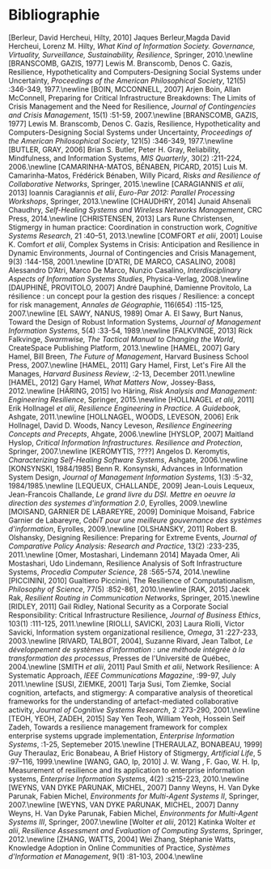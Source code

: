 # Bibliographie

[Berleur, David Hercheui, Hilty, 2010] Jaques Berleur,Magda David Hercheui, Lorenz M. Hilty, *What Kind of Information Society. Governance, Virtuality, Surveillance, Sustainability, Resilience*, Springer, 2010.\newline
[BRANSCOMB, GAZIS, 1977] Lewis M. Branscomb, Denos C. Gazis, Resilience, Hypotheticality and Computers-Designing Social Systems under Uncertainty, *Proceedings of the American Philosophical Society*, 121(5) :346-349, 1977.\newline
[BOIN, MCCONNELL, 2007] Arjen Boin, Allan McConnell, Preparing for Critical Infrastructure Breakdowns: The Limits of Crisis Management and the Need for Resilience, *Journal of Contingencies and Crisis Management*, 15(1) :51-59, 2007.\newline
[BRANSCOMB, GAZIS, 1977] Lewis M. Branscomb, Denos C. Gazis, Resilience, Hypotheticality and Computers-Designing Social Systems under Uncertainty, *Proceedings of the American Philosophical Society*, 121(5) :346-349, 1977.\newline
[BUTLER, GRAY, 2006] Brian S. Butler, Peter H. Gray, Reliability, Mindfulness, and Information Systems, *MIS Quarterly*, 30(2) :211-224, 2006.\newline
[CAMARINHA-MATOS, BÉNABEN, PICARD, 2015] Luis M. Camarinha-Matos, Frédérick Bénaben, Willy Picard, *Risks and Resilience of Collaborative Networks*, Springer, 2015.\newline
[CARAGIANNIS *et alii*, 2013] Ioannis Caragiannis *et alii*, *Euro-Par 2012: Parallel Processing Workshops*, Springer, 2013.\newline
[CHAUDHRY, 2014] Junaid Ahsenali Chaudhry, *Self-Healing Systems and Wireless Networks Management*, CRC Press, 2014.\newline
[CHRISTENSEN, 2013] Lars Rune Christensen, Stigmergy in human practice: Coordination in construction work, *Cognitive Systems Research*, 21 :40–51, 2013.\newline
[COMFORT *et alii*, 2001] Louise K. Comfort *et alii*, Complex Systems in Crisis: Anticipation and Resilience in Dynamic Environments, Journal of Contingencies and Crisis Management, 9(3) :144-158, 2001.\newline
[D'ATRI, DE MARCO, CASALINO, 2008] Alessandro D’Atri, Marco De Marco, Nunzio Casalino, *Interdisciplinary Aspects of Information Systems Studies*, Physica-Verlag, 2008.\newline
[DAUPHINÉ, PROVITOLO, 2007] André Dauphiné, Damienne Provitolo, La résilience : un concept pour la gestion des risques / Resilience: a concept for risk management, *Annales de Géographie*, 116(654) :115-125, 2007.\newline
[EL SAWY, NANUS, 1989] Omar A. El Sawy, Burt Nanus, Toward the Design of Robust Information Systems, *Journal of Management Information Systems*, 5(4) :33-54, 1989.\newline
[FALKVINGE, 2013] Rick Falkvinge, *Swarmwise, The Tactical Manual to Changing the World*, CreateSpace Publishing Platform, 2013.\newline
[HAMEL, 2007] Gary Hamel, Bill Breen, *The Future of Management*, Harvard Business School Press, 2007.\newline
[HAMEL, 2011] Gary Hamel, First, Let's Fire All the Manages, *Harvard Business Review*, :2-13, December 2011.\newline
[HAMEL, 2012] Gary Hamel, *What Matters Now*, Jossey-Bass, 2012.\newline
[HÄRING, 2015] Ivo Häring, *Risk Analysis and Management: Engineering Resilience*, Springer, 2015.\newline
[HOLLNAGEL *et alii*, 2011] Erik Hollnagel *et alii*, *Resilience Engineering in Practice. A Guidebook*, Ashgate, 2011.\newline
[HOLLNAGEL, WOODS, LEVESON, 2006] Erik Hollnagel, David D. Woods, Nancy Leveson, *Resilience Engineering Concepts and Precepts*, Ahgate, 2006.\newline
[HYSLOP, 2007] Maitland Hyslop, *Critical Information Infrastructures. Resilience and Protection*, Springer, 2007.\newline
[KEROMYTIS, ????] Angelos D. Keromytis, *Characterizing Self-Healing Software Systems*, Ashgate, 2006.\newline
[KONSYNSKI, 1984/1985] Benn R. Konsynski, Advances in Information System Design, *Journal of Management Information Systems*, 1(3) :5-32, 1984/1985.\newline
[LEQUEUX, CHALLANDE, 2009] Jean-Louis Lequeux, Jean-Francois Challande, *Le grand livre du DSI. Mettre en oeuvre la direction des systemes d'information 2.0*, Eyrolles, 2009.\newline
[MOISAND, GARNIER DE LABAREYRE, 2009] Dominique Moisand, Fabrice Garnier de Labareyre, *CobiT pour une meilleure gouvernance des systèmes d'information*, Eyrolles, 2009.\newline
[OLSHANSKY, 2011] Robert B. Olshansky, Designing Resilience: Preparing for Extreme Events, *Journal of Comparative Policy Analysis: Research and Practice*, 13(2) :233-235, 2011.\newline
[Omer, Mostashari, Lindemann 2014] Mayada Omer, Ali Mostashari, Udo Lindemann, Resilience Analysis of Soft Infrastructure Systems, *Procedia Computer Science*, 28 :565-574, 2014.\newline
[PICCININI, 2010] Gualtiero Piccinini, The Resilience of Computationalism, *Philosophy of Science*, 77(5) :852-861, 2010.\newline
[RAK, 2015] Jacek Rak, *Resilient Routing in Communication Networks*, Springer, 2015.\newline
[RIDLEY, 2011] Gail Ridley, National Security as a Corporate Social Responsibility: Critical Infrastructure Resilience, *Journal of Business Ethics*, 103(1) :111-125, 2011.\newline
[RIOLLI, SAVICKI, 203] Laura Riolli, Victor Savicki, Information system organizational resilience, *Omega*, 31 :227-233, 2003.\newline
[RIVARD, TALBOT, 2004], Suzanne Rivard, Jean Talbot, *Le développement de systèmes d’information : une méthode intégrée à la transformation des processus*, Presses de l'Université de Québec, 2004.\newline
[SMITH *et alii*, 2011] Paul Smith *et alii*, Network Resilience: A Systematic Approach, *IEEE Communications Magazine*, :99-97, July 2011.\newline
[SUSI, ZIEMKE, 2001] Tarja Susi, Tom Ziemke, Social cognition, artefacts, and stigmergy: A comparative analysis of theoretical frameworks for the understanding of artefact-mediated collaborative activity, *Journal of Cognitive Systems Research*, 2 :273-290, 2001.\newline
[TEOH, YEOH, ZADEH, 2015] Say Yen Teoh, William Yeoh, Hossein Seif Zadeh, Towards a resilience management framework for complex enterprise systems upgrade implementation, *Enterprise Information Systems*, :1-25, Septemeber 2015.\newline
[THERAULAZ, BONABEAU, 1999] Guy Theraulaz, Eric Bonabeau, A Brief History of Stigmergy, *Artificial Life*, 5 :97–116, 1999.\newline
[WANG, GAO, Ip, 2010] J. W. Wang , F. Gao, W. H. Ip, Measurement of resilience and its application to enterprise information systems, *Enterprise Information Systems*, 4(2) :s215-223, 2010.\newline
[WEYNS, VAN DYKE PARUNAK, MICHEL, 2007] Danny Weyns, H. Van Dyke Parunak, Fabien Michel, *Environments for Multi-Agent Systems II*, Springer, 2007.\newline
[WEYNS, VAN DYKE PARUNAK, MICHEL, 2007] Danny Weyns, H. Van Dyke Parunak, Fabien Michel, *Environments for Multi-Agent Systems III*, Springer, 2007.\newline
[Wolter  *et alii*, 2012] Katinka Wolter *et alii*, *Resilience Assessment and Evaluation of Computing Systems*, Springer, 2012.\newline
[ZHANG, WATTS, 2004] Wei Zhang, Stéphanie Watts, Knowledge Adoption in Online Communities of Practice, *Systèmes d'Information et Management*, 9(1) :81-103, 2004.\newline
